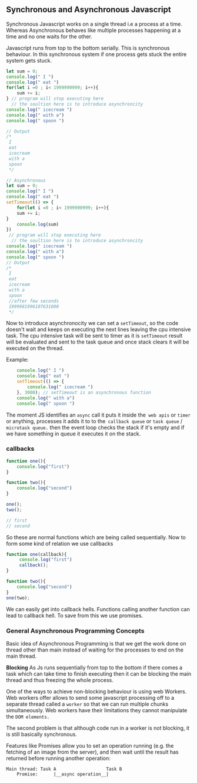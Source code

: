 ## Synchronous and Asynchronous Javascript

Synchronous Javascript works on a single thread i.e a process at a time. 
Whereas Asynchronous behaves like multiple processes happening at a time and no one waits for the other. 

Javascript runs from top to the bottom serially. This is synchronous behaviour. 
In this synchronous system if one process gets stuck the entire system gets stuck. 
```js
let sum = 0;
console.log(" I ")
console.log(" eat ")
for(let i =0 ; i< 1999990999; i++){
    sum += i;
} // program will stop executing here
  // the soultion here is to introduce asynchroncity
console.log(" icecream ")
console.log(" with a")
console.log(" spoon ")

// Output
/* 
 I 
 eat 
 icecream 
 with a
 spoon  
 */
```

```js
// Asynchronous 
let sum = 0;
console.log(" I ")
console.log(" eat ")
setTimeout(() => {
    for(let i =0 ; i< 1999990999; i++){
    sum += i;
}
    console.log(sum)
})
 // program will stop executing here
  // the soultion here is to introduce asynchroncity
console.log(" icecream ")
console.log(" with a")
console.log(" spoon ")
// Output
/* 
 I 
 eat 
 icecream 
 with a
 spoon  
 //after few seconds
 1999981996107631000
 */
```
Now to introduce asynchronocity we can set a ``setTimeout``, so the code doesn't wait and keeps on executing the next lines leaving the cpu intensive task. The cpu intensive task will be sent to timer as it is ``setTimeout`` result will be evaluated and sent to the task queue and once stack clears it will be executed on the thread. 

Example: 
```js
    console.log(" I ")
    console.log(" eat ")
    setTimeout(() => {
        console.log(" icecream ")
    }, 3000); // setTimeout is an asynchronous function
    console.log(" with a")
    console.log(" spoon ")
 ```

The moment JS identifies an ``async`` call it puts it inside the`` web apis`` or ``timer`` or anything, processes it adds it to to the`` callback queue`` or ``task queue`` / ``microtask queue.`` then the event loop checks the stack if it's empty and if we have something in queue it executes it on the stack.

### callbacks 

```js
function one(){
    console.log("first")
}

function two(){
    console.log("second")
}

one();
two();

// first
// second
```

So these are normal functions which are being called sequentially. Now to form some kind of relation we use callbacks
```js
function one(callback){
     console.log("first")
     callback();
}

function two(){
    console.log("second")
}
one(two);
```
We can easily get into callback hells. Functions calling another function can lead to callback hell. To save from this we use promises. 

### General Asynchronous Programming Concepts

Basic idea of Asynchronous Programming is that we get the work done on thread other than main instead of waiting for the processes to end on the main thread. 

**Blocking** As Js runs sequentially from top to the bottom if there comes a task which can take time to finish executing then it can be blocking the main thread and thus freezing the whole process. 

One of the ways to achieve non-blocking behaviour is using web Workers. Web workers offer allows to send some javascript processing off to a separate thread called a ``worker`` so that we can run multiple chunks simultaneously. Web workers have their limitations they cannot manipulate the ``DOM elements.`` 

The second problem is that although code run in a worker is not blocking, it is still basically synchronous.

Features like Promises allow you to set an operation running (e.g. the fetching of an image from the server), and then wait until the result has returned before running another operation:
```
Main thread: Task A                   Task B
    Promise:      |__async operation__|
```